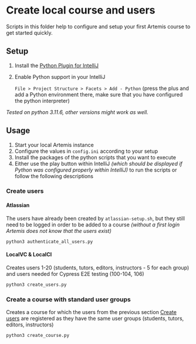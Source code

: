 # Create local course and users

Scripts in this folder help to configure and setup your first Artemis course to get started quickly.

## Setup

1. Install the [Python Plugin for IntelliJ](https://plugins.jetbrains.com/plugin/631-python)

2. Enable Python support in your IntelliJ

   `File > Project Structure > Facets > Add - Python` (press the plus and add a Python environment there,
   make sure that you have configured the python interpreter)

_Tested on python 3.11.6, other versions might work as well._

## Usage

1. Start your local Artemis instance
2. Configure the values in `config.ini` according to your setup
3. Install the packages of the python scripts that you want to execute
4. Either use the play button within IntelliJ _(which should be displayed if Python was configured properly within
   IntelliJ)_ to run the scripts or follow the following descriptions

### Create users

#### Atlassian

The users have already been created by `atlassian-setup.sh`, but they still need to be logged in order to be added to a
course _(without a first login Artemis does not know that the users exist)_

```
python3 authenticate_all_users.py
```

#### LocalVC & LocalCI

Creates users 1-20 (students, tutors, editors, instructors - 5 for each group) and users needed for Cypress E2E
testing (100-104, 106)

```
python3 create_users.py
```

### Create a course with standard user groups

Creates a course for which the users from the previous section [Create users](#create-users) are registered as they have the same user
groups (students, tutors, editors, instructors)

```
python3 create_course.py
```
